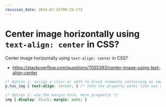 ```yaml
---
revision_date: 2024-07-26T00:24:17Z
---
```

# Center image horizontally using `text-align: center` in CSS?
Center image horizontally using `text-align: center` in CSS?
* https://stackoverflow.com/questions/7055393/center-image-using-text-align-center
```css
/* Option 1: assign a class or smth to block elements containing an img */ 
p.has_img { text-align: center; } /* then the property works like was asked */
```
```css
/* Option 2: use the margin hack, more pragmatic */
img { display: block; margin: auto; }
```